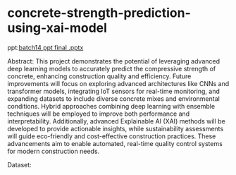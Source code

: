 # concrete-strength-prediction-using-xai-model

ppt:[batch14 ppt final .pptx](https://github.com/user-attachments/files/18494624/batch14.ppt.final.pptx)


Abstract: 
This project demonstrates the potential of leveraging advanced deep learning models to accurately predict the compressive strength of concrete, enhancing construction quality and efficiency. Future improvements will focus on exploring advanced architectures like CNNs and transformer models, integrating IoT sensors for real-time monitoring, and expanding datasets to include diverse concrete mixes and environmental conditions. Hybrid approaches combining deep learning with ensemble techniques will be employed to improve both performance and interpretability. Additionally, advanced Explainable AI (XAI) methods will be developed to provide actionable insights, while sustainability assessments will guide eco-friendly and cost-effective construction practices. These advancements aim to enable automated, real-time quality control systems for modern construction needs.

Dataset: 

